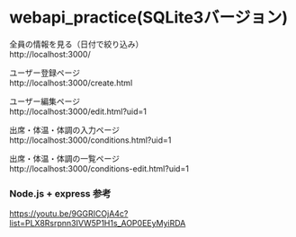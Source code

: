 # webapi_practice(SQLite3バージョン)

全員の情報を見る（日付で絞り込み）<br>
http://localhost:3000/<br>

ユーザー登録ページ<br>
http://localhost:3000/create.html<br>

ユーザー編集ページ<br>
http://localhost:3000/edit.html?uid=1<br>

出席・体温・体調の入力ページ<br>
http://localhost:3000/conditions.html?uid=1<br>

出席・体温・体調の一覧ページ<br>
http://localhost:3000/conditions-edit.html?uid=1


### Node.js + express 参考<br>
https://youtu.be/9GGRICOjA4c?list=PLX8Rsrpnn3IVW5P1H1s_AOP0EEyMyiRDA<br>

